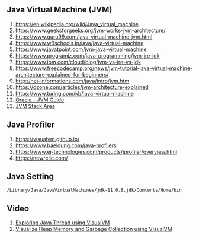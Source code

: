 ## Java Virtual Machine (JVM)

1. https://en.wikipedia.org/wiki/Java_virtual_machine
1. https://www.geeksforgeeks.org/jvm-works-jvm-architecture/
1. https://www.guru99.com/java-virtual-machine-jvm.html
1. https://www.w3schools.in/java/java-virtual-machine
1. https://www.javatpoint.com/jvm-java-virtual-machine
1. https://www.programiz.com/java-programming/jvm-jre-jdk
1. https://www.ibm.com/cloud/blog/jvm-vs-jre-vs-jdk
1. https://www.freecodecamp.org/news/jvm-tutorial-java-virtual-machine-architecture-explained-for-beginners/
1. http://net-informations.com/java/intro/jvm.htm
1. https://dzone.com/articles/jvm-architecture-explained
1. https://www.turing.com/kb/java-virtual-machine
1. [Oracle - JVM Guide](https://docs.oracle.com/en/java/javase/19/vm/java-virtual-machine-technology-overview.html#GUID-982B244A-9B01-479A-8651-CB6475019281)
1. [JVM Stack Area](https://www.geeksforgeeks.org/java-virtual-machine-jvm-stack-area/?ref=rp)


## Java Profiler
1. https://visualvm.github.io/
1. https://www.baeldung.com/java-profilers
1. https://www.ej-technologies.com/products/jprofiler/overview.html
1. https://newrelic.com/

## Java Setting
```
/Library/Java/JavaVirtualMachines/jdk-11.0.8.jdk/Contents/Home/bin
```

## Video
1. [Exploring Java Thread using VisualVM](https://youtu.be/VY0Ton797ks)
1. [Visualize Heap Memory and Garbage Collection using VisualVM](https://youtu.be/rxkBBoSoHGw)
